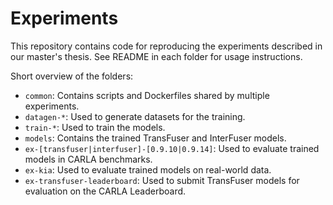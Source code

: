 # Experiments

This repository contains code for reproducing the experiments described in our master's thesis. See README in each folder for usage instructions.

Short overview of the folders:
- `common`: Contains scripts and Dockerfiles shared by multiple experiments.
- `datagen-*`: Used to generate datasets for the training.
- `train-*`: Used to train the models.
- `models`: Contains the trained TransFuser and InterFuser models.
- `ex-[transfuser|interfuser]-[0.9.10|0.9.14]`: Used to evaluate trained models in CARLA benchmarks. 
- `ex-kia`: Used to evaluate trained models on real-world data.
- `ex-transfuser-leaderboard`: Used to submit TransFuser models for evaluation on the CARLA Leaderboard.
